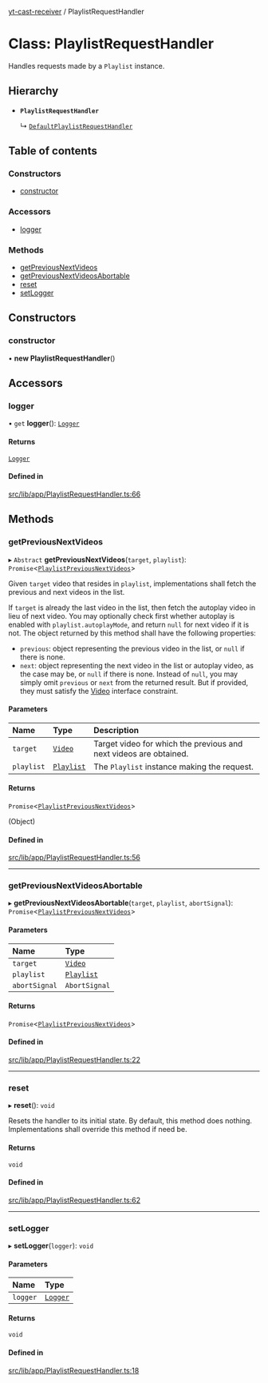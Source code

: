 [yt-cast-receiver](../README.md) / PlaylistRequestHandler

# Class: PlaylistRequestHandler

Handles requests made by a `Playlist` instance.

## Hierarchy

- **`PlaylistRequestHandler`**

  ↳ [`DefaultPlaylistRequestHandler`](DefaultPlaylistRequestHandler.md)

## Table of contents

### Constructors

- [constructor](PlaylistRequestHandler.md#constructor)

### Accessors

- [logger](PlaylistRequestHandler.md#logger)

### Methods

- [getPreviousNextVideos](PlaylistRequestHandler.md#getpreviousnextvideos)
- [getPreviousNextVideosAbortable](PlaylistRequestHandler.md#getpreviousnextvideosabortable)
- [reset](PlaylistRequestHandler.md#reset)
- [setLogger](PlaylistRequestHandler.md#setlogger)

## Constructors

### constructor

• **new PlaylistRequestHandler**()

## Accessors

### logger

• `get` **logger**(): [`Logger`](../interfaces/Logger.md)

#### Returns

[`Logger`](../interfaces/Logger.md)

#### Defined in

[src/lib/app/PlaylistRequestHandler.ts:66](https://github.com/patrickkfkan/yt-cast-receiver/blob/91904fb/src/lib/app/PlaylistRequestHandler.ts#L66)

## Methods

### getPreviousNextVideos

▸ `Abstract` **getPreviousNextVideos**(`target`, `playlist`): `Promise`<[`PlaylistPreviousNextVideos`](../interfaces/PlaylistPreviousNextVideos.md)\>

Given `target` video that resides in `playlist`, implementations shall fetch
the previous and next videos in the list.

If `target` is already the last video in the list, then fetch the autoplay video
in lieu of next video. You may optionally check first whether autoplay is enabled
with `playlist.autoplayMode`, and return `null` for next video if it is not.
The object returned by this method shall have the following properties:
- `previous`: object representing the previous video in the list, or `null` if there is none.
- `next`: object representing the next video in the list or autoplay video, as the case may be, or `null` if there is none.
Instead of `null`, you may simply omit `previous` or `next` from the returned result. But if provided, they
must satisfy the [Video](../interfaces/Video.md) interface constraint.

#### Parameters

| Name | Type | Description |
| :------ | :------ | :------ |
| `target` | [`Video`](../interfaces/Video.md) | Target video for which the previous and next videos are obtained. |
| `playlist` | [`Playlist`](Playlist.md) | The `Playlist` instance making the request. |

#### Returns

`Promise`<[`PlaylistPreviousNextVideos`](../interfaces/PlaylistPreviousNextVideos.md)\>

(Object)

#### Defined in

[src/lib/app/PlaylistRequestHandler.ts:56](https://github.com/patrickkfkan/yt-cast-receiver/blob/91904fb/src/lib/app/PlaylistRequestHandler.ts#L56)

___

### getPreviousNextVideosAbortable

▸ **getPreviousNextVideosAbortable**(`target`, `playlist`, `abortSignal`): `Promise`<[`PlaylistPreviousNextVideos`](../interfaces/PlaylistPreviousNextVideos.md)\>

#### Parameters

| Name | Type |
| :------ | :------ |
| `target` | [`Video`](../interfaces/Video.md) |
| `playlist` | [`Playlist`](Playlist.md) |
| `abortSignal` | `AbortSignal` |

#### Returns

`Promise`<[`PlaylistPreviousNextVideos`](../interfaces/PlaylistPreviousNextVideos.md)\>

#### Defined in

[src/lib/app/PlaylistRequestHandler.ts:22](https://github.com/patrickkfkan/yt-cast-receiver/blob/91904fb/src/lib/app/PlaylistRequestHandler.ts#L22)

___

### reset

▸ **reset**(): `void`

Resets the handler to its initial state. By default, this method does nothing.
Implementations shall override this method if need be.

#### Returns

`void`

#### Defined in

[src/lib/app/PlaylistRequestHandler.ts:62](https://github.com/patrickkfkan/yt-cast-receiver/blob/91904fb/src/lib/app/PlaylistRequestHandler.ts#L62)

___

### setLogger

▸ **setLogger**(`logger`): `void`

#### Parameters

| Name | Type |
| :------ | :------ |
| `logger` | [`Logger`](../interfaces/Logger.md) |

#### Returns

`void`

#### Defined in

[src/lib/app/PlaylistRequestHandler.ts:18](https://github.com/patrickkfkan/yt-cast-receiver/blob/91904fb/src/lib/app/PlaylistRequestHandler.ts#L18)
